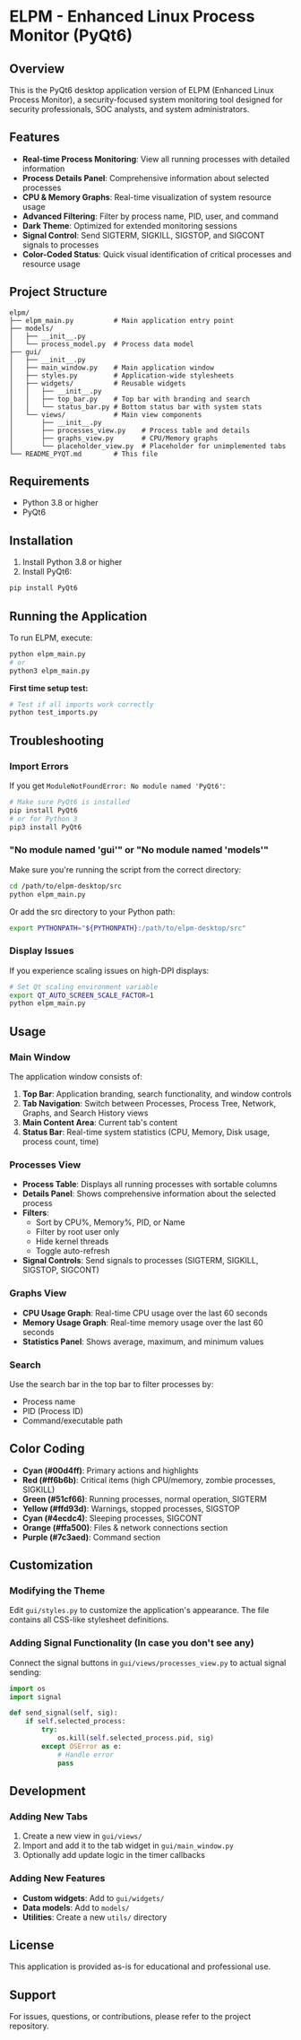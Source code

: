 # ELPM - Enhanced Linux Process Monitor (PyQt6)

## Overview

This is the PyQt6 desktop application version of ELPM (Enhanced Linux Process Monitor), a security-focused system monitoring tool designed for security professionals, SOC analysts, and system administrators.

## Features

- **Real-time Process Monitoring**: View all running processes with detailed information
- **Process Details Panel**: Comprehensive information about selected processes
- **CPU & Memory Graphs**: Real-time visualization of system resource usage
- **Advanced Filtering**: Filter by process name, PID, user, and command
- **Dark Theme**: Optimized for extended monitoring sessions
- **Signal Control**: Send SIGTERM, SIGKILL, SIGSTOP, and SIGCONT signals to processes
- **Color-Coded Status**: Quick visual identification of critical processes and resource usage

## Project Structure

```
elpm/
├── elpm_main.py          # Main application entry point
├── models/
│   ├── __init__.py
│   └── process_model.py  # Process data model
├── gui/
│   ├── __init__.py
│   ├── main_window.py    # Main application window
│   ├── styles.py         # Application-wide stylesheets
│   ├── widgets/          # Reusable widgets
│   │   ├── __init__.py
│   │   ├── top_bar.py    # Top bar with branding and search
│   │   └── status_bar.py # Bottom status bar with system stats
│   └── views/            # Main view components
│       ├── __init__.py
│       ├── processes_view.py    # Process table and details
│       ├── graphs_view.py       # CPU/Memory graphs
│       └── placeholder_view.py  # Placeholder for unimplemented tabs
└── README_PYQT.md        # This file
```

## Requirements

- Python 3.8 or higher
- PyQt6

## Installation

1. Install Python 3.8 or higher
2. Install PyQt6:

```bash
pip install PyQt6
```

## Running the Application

To run ELPM, execute:

```bash
python elpm_main.py
# or
python3 elpm_main.py
```

**First time setup test:**

```bash
# Test if all imports work correctly
python test_imports.py
```

## Troubleshooting

### Import Errors

If you get `ModuleNotFoundError: No module named 'PyQt6'`:

```bash
# Make sure PyQt6 is installed
pip install PyQt6
# or for Python 3
pip3 install PyQt6
```

### "No module named 'gui'" or "No module named 'models'"

Make sure you're running the script from the correct directory:

```bash
cd /path/to/elpm-desktop/src
python elpm_main.py
```

Or add the src directory to your Python path:

```bash
export PYTHONPATH="${PYTHONPATH}:/path/to/elpm-desktop/src"
```

### Display Issues

If you experience scaling issues on high-DPI displays:

```bash
# Set Qt scaling environment variable
export QT_AUTO_SCREEN_SCALE_FACTOR=1
python elpm_main.py
```

## Usage

### Main Window

The application window consists of:

1. **Top Bar**: Application branding, search functionality, and window controls
2. **Tab Navigation**: Switch between Processes, Process Tree, Network, Graphs, and Search History views
3. **Main Content Area**: Current tab's content
4. **Status Bar**: Real-time system statistics (CPU, Memory, Disk usage, process count, time)

### Processes View

- **Process Table**: Displays all running processes with sortable columns
- **Details Panel**: Shows comprehensive information about the selected process
- **Filters**:
  - Sort by CPU%, Memory%, PID, or Name
  - Filter by root user only
  - Hide kernel threads
  - Toggle auto-refresh
- **Signal Controls**: Send signals to processes (SIGTERM, SIGKILL, SIGSTOP, SIGCONT)

### Graphs View

- **CPU Usage Graph**: Real-time CPU usage over the last 60 seconds
- **Memory Usage Graph**: Real-time memory usage over the last 60 seconds
- **Statistics Panel**: Shows average, maximum, and minimum values

### Search

Use the search bar in the top bar to filter processes by:
- Process name
- PID (Process ID)
- Command/executable path

## Color Coding

- **Cyan (#00d4ff)**: Primary actions and highlights
- **Red (#ff6b6b)**: Critical items (high CPU/memory, zombie processes, SIGKILL)
- **Green (#51cf66)**: Running processes, normal operation, SIGTERM
- **Yellow (#ffd93d)**: Warnings, stopped processes, SIGSTOP
- **Cyan (#4ecdc4)**: Sleeping processes, SIGCONT
- **Orange (#ffa500)**: Files & network connections section
- **Purple (#7c3aed)**: Command section

## Customization

### Modifying the Theme

Edit `gui/styles.py` to customize the application's appearance. The file contains all CSS-like stylesheet definitions.


### Adding Signal Functionality (In case you don't see any)

Connect the signal buttons in `gui/views/processes_view.py` to actual signal sending:

```python
import os
import signal

def send_signal(self, sig):
    if self.selected_process:
        try:
            os.kill(self.selected_process.pid, sig)
        except OSError as e:
            # Handle error
            pass
```

## Development

### Adding New Tabs

1. Create a new view in `gui/views/`
2. Import and add it to the tab widget in `gui/main_window.py`
3. Optionally add update logic in the timer callbacks

### Adding New Features

- **Custom widgets**: Add to `gui/widgets/`
- **Data models**: Add to `models/`
- **Utilities**: Create a new `utils/` directory

## License

This application is provided as-is for educational and professional use.

## Support

For issues, questions, or contributions, please refer to the project repository.
